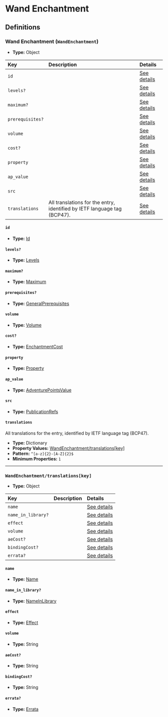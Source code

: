 # Wand Enchantment

## Definitions

### <a name="WandEnchantment"></a> Wand Enchantment (`WandEnchantment`)

- **Type:** Object

Key | Description | Details
:-- | :-- | :--
`id` |  | <a href="#WandEnchantment/id">See details</a>
`levels?` |  | <a href="#WandEnchantment/levels">See details</a>
`maximum?` |  | <a href="#WandEnchantment/maximum">See details</a>
`prerequisites?` |  | <a href="#WandEnchantment/prerequisites">See details</a>
`volume` |  | <a href="#WandEnchantment/volume">See details</a>
`cost?` |  | <a href="#WandEnchantment/cost">See details</a>
`property` |  | <a href="#WandEnchantment/property">See details</a>
`ap_value` |  | <a href="#WandEnchantment/ap_value">See details</a>
`src` |  | <a href="#WandEnchantment/src">See details</a>
`translations` | All translations for the entry, identified by IETF language tag (BCP47). | <a href="#WandEnchantment/translations">See details</a>

#### <a name="WandEnchantment/id"></a> `id`

- **Type:** <a href="../_Activatable.md#Id">Id</a>

#### <a name="WandEnchantment/levels"></a> `levels?`

- **Type:** <a href="../_Activatable.md#Levels">Levels</a>

#### <a name="WandEnchantment/maximum"></a> `maximum?`

- **Type:** <a href="../_Activatable.md#Maximum">Maximum</a>

#### <a name="WandEnchantment/prerequisites"></a> `prerequisites?`

- **Type:** <a href="../_Prerequisite.md#GeneralPrerequisites">GeneralPrerequisites</a>

#### <a name="WandEnchantment/volume"></a> `volume`

- **Type:** <a href="../_Activatable.md#Volume">Volume</a>

#### <a name="WandEnchantment/cost"></a> `cost?`

- **Type:** <a href="../_Activatable.md#EnchantmentCost">EnchantmentCost</a>

#### <a name="WandEnchantment/property"></a> `property`

- **Type:** <a href="../_Activatable.md#Property">Property</a>

#### <a name="WandEnchantment/ap_value"></a> `ap_value`

- **Type:** <a href="../_Activatable.md#AdventurePointsValue">AdventurePointsValue</a>

#### <a name="WandEnchantment/src"></a> `src`

- **Type:** <a href="../source/_PublicationRef.md#PublicationRefs">PublicationRefs</a>

#### <a name="WandEnchantment/translations"></a> `translations`

All translations for the entry, identified by IETF language tag (BCP47).

- **Type:** Dictionary
- **Property Values:** <a href="#WandEnchantment/translations[key]">WandEnchantment/translations[key]</a>
- **Pattern:** `^[a-z]{2}-[A-Z]{2}$`
- **Minimum Properties:** `1`

---

### <a name="WandEnchantment/translations[key]"></a> `WandEnchantment/translations[key]`

- **Type:** Object

Key | Description | Details
:-- | :-- | :--
`name` |  | <a href="#WandEnchantment/translations[key]/name">See details</a>
`name_in_library?` |  | <a href="#WandEnchantment/translations[key]/name_in_library">See details</a>
`effect` |  | <a href="#WandEnchantment/translations[key]/effect">See details</a>
`volume` |  | <a href="#WandEnchantment/translations[key]/volume">See details</a>
`aeCost?` |  | <a href="#WandEnchantment/translations[key]/aeCost">See details</a>
`bindingCost?` |  | <a href="#WandEnchantment/translations[key]/bindingCost">See details</a>
`errata?` |  | <a href="#WandEnchantment/translations[key]/errata">See details</a>

#### <a name="WandEnchantment/translations[key]/name"></a> `name`

- **Type:** <a href="../_Activatable.md#Name">Name</a>

#### <a name="WandEnchantment/translations[key]/name_in_library"></a> `name_in_library?`

- **Type:** <a href="../_Activatable.md#NameInLibrary">NameInLibrary</a>

#### <a name="WandEnchantment/translations[key]/effect"></a> `effect`

- **Type:** <a href="../_Activatable.md#Effect">Effect</a>

#### <a name="WandEnchantment/translations[key]/volume"></a> `volume`

- **Type:** String

#### <a name="WandEnchantment/translations[key]/aeCost"></a> `aeCost?`

- **Type:** String

#### <a name="WandEnchantment/translations[key]/bindingCost"></a> `bindingCost?`

- **Type:** String

#### <a name="WandEnchantment/translations[key]/errata"></a> `errata?`

- **Type:** <a href="../source/_Erratum.md#Errata">Errata</a>
